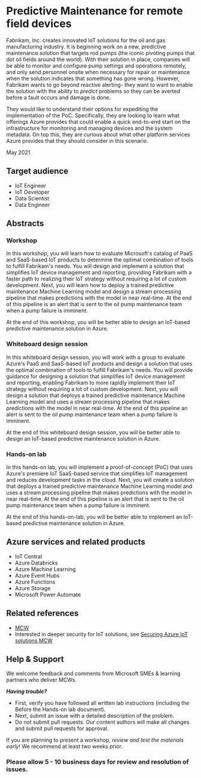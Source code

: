 # Predictive Maintenance for remote field devices

Fabrikam, Inc. creates innovated IoT solutions for the oil and gas manufacturing industry. It is beginning work on a new, predictive maintenance solution that targets rod pumps (the iconic pivoting pumps that dot oil fields around the world). With their solution in place, companies will be able to monitor and configure pump settings and operations remotely, and only send personnel onsite when necessary for repair or maintenance when the solution indicates that something has gone wrong. However, Fabrikam wants to go beyond reactive alerting- they want to want to enable the solution with the ability to _predict_ problems so they can be averted before a fault occurs and damage is done.

They would like to understand their options for expediting the implementation of the PoC. Specifically, they are looking to learn what offerings Azure provides that could enable a quick end-to-end start on the infrastructure for monitoring and managing devices and the system metadata. On top this, they are curious about what other platform services Azure provides that they should consider in this scenario.

May 2021

## Target audience

- IoT Engineer
- IoT Developer
- Data Scientist
- Data Engineer

## Abstracts

### Workshop

In this workshop, you will learn how to evaluate Microsoft's catalog of PaaS and SaaS-based IoT products to determine the optimal combination of tools to fulfill Fabrikam's needs. You will design and implement a solution that simplifies IoT device management and reporting, providing Fabrikam with a faster path to realizing their IoT strategy without requiring a lot of custom development. Next, you will learn how to deploy a trained predictive maintenance Machine Learning model and design a stream processing pipeline that makes predictions with the model in near real-time. At the end of this pipeline is an alert that is sent to the oil pump maintenance team when a pump failure is imminent.

At the end of this workshop, you will be better able to design an IoT-based predictive maintenance solution in Azure.

### Whiteboard design session

In this whiteboard design session, you will work with a group to evaluate Azure's PaaS and SaaS-based IoT products and design a solution that uses the optimal combination of tools to fulfill Fabrikam's needs. You will provide guidance for designing a solution that simplifies IoT device management and reporting, enabling Fabrikam to more rapidly implement their IoT strategy without requiring a lot of custom development. Next, you will design a solution that deploys a trained predictive maintenance Machine Learning model and uses a stream processing pipeline that makes predictions with the model in near real-time. At the end of this pipeline an alert is sent to the oil pump maintenance team when a pump failure is imminent.

At the end of this whiteboard design session, you will be better able to design an IoT-based predictive maintenance solution in Azure.

### Hands-on lab

In this hands-on lab, you will implement a proof-of-concept (PoC) that uses Azure's premiere IoT SaaS-based service that simplifies IoT management and reduces development tasks in the cloud. Next, you will create a solution that deploys a trained predictive maintenance Machine Learning model and uses a stream processing pipeline that makes predictions with the model in near real-time. At the end of this pipeline is an alert that is sent to the oil pump maintenance team when a pump failure is imminent.

At the end of this hands-on-lab, you will be better able to implement an IoT-based predictive maintenance solution in Azure.

## Azure services and related products

- IoT Central
- Azure Databricks
- Azure Machine Learning
- Azure Event Hubs
- Azure Functions
- Azure Storage
- Microsoft Power Automate

## Related references

- [MCW](https://microsoftcloudworkshop.com/)
- Interested in deeper security for IoT solutions, see [Securing Azure IoT solutions MCW](https://github.com/microsoft/MCW-Securing-Azure-IoT-solutions)

## Help & Support

We welcome feedback and comments from Microsoft SMEs & learning partners who deliver MCWs.

**_Having trouble?_**

- First, verify you have followed all written lab instructions (including the Before the Hands-on lab document).
- Next, submit an issue with a detailed description of the problem.
- Do not submit pull requests. Our content authors will make all changes and submit pull requests for approval.

If you are planning to present a workshop, _review and test the materials early_! We recommend at least two weeks prior.

### Please allow 5 - 10 business days for review and resolution of issues.
